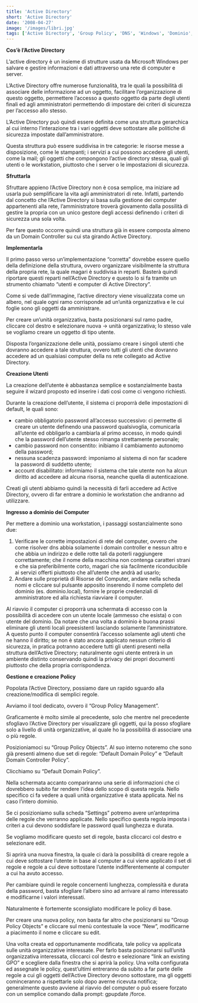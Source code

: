 ```yaml
---
title: 'Active Directory'
short: 'Active Directory'
date: '2008-04-27'
image: '/images/libri.jpg'
tags: ['Active Directory', 'Group Policy', 'DNS', 'Windows', 'Dominio', 'GPM', 'GPO', 'User']
---
```


**Cos’è l’Active Directory**

L’active directory è un insieme di strutture usata da Microsoft Windows per salvare e gestire informazioni e dati attraverso una rete di computer e server.

L’Active Directory offre numerose funzionalità, tra le quali la possibilità di associare delle informazione ad un oggetto, facilitare l’organizzazione di questo oggetto, permettere l’accesso a questo oggetto da parte degli utenti finali ed agli amministratori permettendo di impostare dei criteri di sicurezza per l’accesso allo stesso.

L’Active Directory può quindi essere definita come una struttura gerarchica al cui interno l’interazione tra i vari oggetti deve sottostare alle politiche di sicurezza impostate dall’amministratore.

Questa struttura può essere suddivisa in tre categorie: le risorse messe a disposizione, come le stampanti; i servizi a cui possono accedere gli utenti, come la mail; gli oggetti che compongono l’active directory stessa, quali gli utenti o le workstation, piuttosto che i server o le impostazioni di sicurezza.

**Sfruttarla**

Sfruttare appieno l’Active Directory non è cosa semplice, ma iniziare ad usarla può semplificare la vita agli amministratori di rete. Infatti, partendo dal concetto che l’Active Directory si basa sulla gestione dei computer appartenenti alla rete, l’amministratore troverà giovamento dalla possilità di gestire la propria con un unico gestore degli accessi definendo i criteri di sicurezza una sola volta.

Per fare questo occorre quindi una struttura già in essere composta almeno da un Domain Controller su cui sta girando Active Directory.

**Implementarla**

Il primo passo verso un’implementazione “corretta” dovrebbe essere quello della definizione della struttura, ovvero organizzare visibilmente la struttura della propria rete, la quale magari è suddivisa in reparti. Basterà quindi riportare questi reparti nell’Active Directory e questo lo si fa tramite un strumento chiamato “utenti e computer di Active Directory”.

Come si vede dall’immagine, l’active directory viene visualizzata come un albero, nel quale ogni ramo corrisponde ad un’unità organizzativa e le cui foglie sono gli oggetti da amministrare.

Per creare un’unità organizzativa, basta posizionarsi sul ramo padre, cliccare col destro e selezionare nuova → unità organizzativa; lo stesso vale se vogliamo creare un oggetto di tipo utente.

Disposta l’organizzazione delle unità, possiamo creare i singoli utenti che dovranno accedere a tale struttura, ovvero tutti gli utenti che dovranno accedere ad un qualsiasi computer della ns rete collegato ad Active Directory.

**Creazione Utenti**

La creazione dell’utente è abbastanza semplice e sostanzialmente basta seguire il wizard proposto ed inserire i dati così come ci vengono richiesti.

Durante la creazione dell’utente, il sistema ci proporrà delle impostazioni di default, le quali sono:

- cambio obbligatorio password all’accesso successivo: ci permette di creare un utente definendo una password qualsivoglia, comunicarla all’utente ed obbligarlo a cambiarla al primo accesso, in modo quindi che la password dell’utente stesso rimanga strettamente personale;
- cambio password non consentito: inibiamo il cambiamento autonomo della password;
- nessuna scadenza password: imponiamo al sistema di non far scadere la password di suddetto utente;
- account disabilitato: informiamo il sistema che tale utente non ha alcun diritto ad accedere ad alcuna risorsa, neanche quella di autenticazione.

Creati gli utenti abbiamo quindi la necessità di farli accedere ad Active Directory, ovvero di far entrare a dominio le workstation che andranno ad utilizzare.

**Ingresso a dominio dei Computer**

Per mettere a dominio una workstation, i passaggi sostanzialmente sono due:

1. Verificare le corrette impostazioni di rete del computer, ovvero che come risolver dns abbia solamente i domain controller e nessun altro e che abbia un indirizzo e delle rotte tali da poterli raggiungere correttamente; che il nome della macchina non contenga caratteri strani e che sia preferibilmente corto, magari che sia facilmente riconducibile ai servizi offerti piuttosto che all’utente che andrà ad usarlo;
2. Andare sulle proprietà di Risorse del Computer, andare nella scheda nomi e cliccare sul pulsante apposito inserendo il nome completo del dominio (es. dominio.local), fornire le proprie credenziali di amministratore ed alla richiesta riavviare il computer.

Al riavvio il computer ci proporrà una schermata di accesso con la possibilità di accedere con un utente locale (ammesso che esista) o con utente del dominio. Da notare che una volta a dominio è buona prassi eliminare gli utenti locali preesistenti lasciando solamente l’amministratore.  
 A questo punto il computer consentirà l’accesso solamente agli utenti che ne hanno il diritto; se non è stato ancora applicato nessun criterio di sicurezza, in pratica potranno accedere tutti gli utenti presenti nella struttura dell’Active Directory; naturalmente ogni utente entrerà in un ambiente distinto conservando quindi la privacy dei propri documenti piuttosto che della propria corrispondenza.

**Gestione e creazione Policy**

Popolata l’Active Directory, possiamo dare un rapido sguardo alla creazione/modifica di semplici regole.

Avviamo il tool dedicato, ovvero il “Group Policy Management”.

Graficamente è molto simile al precedente, solo che mentre nel precedente sfogliavo l’Active Directory per visualizzare gli oggetti, qui la posso sfogliare solo a livello di unità organizzative, al quale ho la possibilità di associare una o più regole.

Posizioniamoci su “Group Policy Objects”. Al suo interno noteremo che sono già presenti almeno due set di regole: “Default Domain Policy” e “Default Domain Controller Policy”.

Clicchiamo su “Default Domain Policy”.

Nella schermata accanto compariranno una serie di informazioni che ci dovrebbero subito far rendere l’idea dello scopo di questa regola. Nello specifico ci fa vedere a quali unità organizzative è stata applicata. Nel ns caso l’intero dominio.

Se ci posizioniamo sulla scheda “Settings” potremo avere un’anteprima delle regole che verranno applicate. Nello specifico questa regola imposta i criteri a cui devono soddisfare le password quali lunghezza e durata.

Se vogliamo modificare questo set di regole, basta cliccarci col destro e selezionare edit.

Si aprirà una nuova finestra, la quale ci darà la possibilità di creare regole a cui deve sottostare l’utente in base al computer a cui viene applicato il set di regole e regole a cui deve sottostare l’utente indifferentemente al computer a cui ha avuto accesso.

Per cambiare quindi le regole concernenti lunghezza, complessità e durata della password, basta sfogliare l’albero sino ad arrivare al ramo interessato e modificarne i valori interessati.

Naturalmente è fortemente sconsigliato modificare le policy di base.

Per creare una nuova policy, non basta far altro che posizionarsi su “Group Policy Objects” e cliccare sul menù contestuale la voce “New”, modificarne a piacimento il nome e cliccare su edit.

Una volta creata ed opportunamente modificata, tale policy va applicata sulle unità organizzative interessate. Per farlo basta posizionarsi sull’unità organizzativa interessata, cliccarci col destro e selezionare “link an existing GPO” e scegliere dalla finestra che si aprirà la policy. Una volta configurata ed assegnate le policy, quest’ultimi entreranno da subito a far parte delle regole a cui gli oggetti dell’Active Directory devono sottostare, ma gli oggetti cominceranno a rispettarle solo dopo averne ricevuta notifica; generalmente questo avviene al riavvio del computer o può essere forzato con un semplice comando dalla prompt: gpupdate /force.